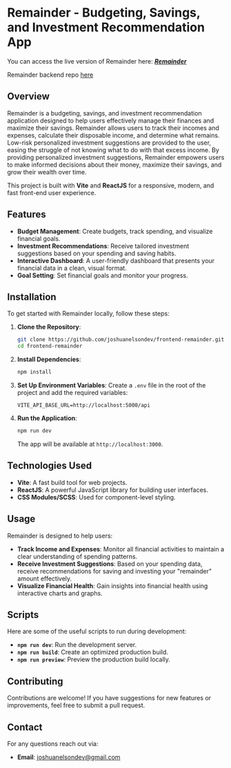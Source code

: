 # Remainder - Budgeting, Savings, and Investment Recommendation App

You can access the live version of Remainder here:
**_[Remainder](https://remainderinvest.netlify.app/)_**

Remainder backend repo [here](https://github.com/joshuanelsondev/backend-remainder)

## Overview

Remainder is a budgeting, savings, and investment recommendation application designed to help users effectively manage their finances and maximize their savings. Remainder allows users to track their incomes and expenses, calculate their disposable income, and determine what remains. Low-risk personalized investment suggestions are provided to the user, easing the struggle of not knowing what to do with that excess income. By providing personalized investment suggestions, Remainder empowers users to make informed decisions about their money, maximize their savings, and grow their wealth over time.

This project is built with **Vite** and **ReactJS** for a responsive, modern, and fast front-end user experience.

## Features

- **Budget Management**: Create budgets, track spending, and visualize financial goals.
- **Investment Recommendations**: Receive tailored investment suggestions based on your spending and saving habits.
- **Interactive Dashboard**: A user-friendly dashboard that presents your financial data in a clean, visual format.
- **Goal Setting**: Set financial goals and monitor your progress.

## Installation

To get started with Remainder locally, follow these steps:

1. **Clone the Repository**:

   ```bash
   git clone https://github.com/joshuanelsondev/frontend-remainder.git
   cd frontend-remainder
   ```

2. **Install Dependencies**:

   ```bash
   npm install
   ```

3. **Set Up Environment Variables**:
   Create a `.env` file in the root of the project and add the required variables:

   ```
   VITE_API_BASE_URL=http://localhost:5000/api
   ```

4. **Run the Application**:
   ```bash
   npm run dev
   ```
   The app will be available at `http://localhost:3000`.

## Technologies Used

- **Vite**: A fast build tool for web projects.
- **ReactJS**: A powerful JavaScript library for building user interfaces.
- **CSS Modules/SCSS**: Used for component-level styling.

## Usage

Remainder is designed to help users:

- **Track Income and Expenses**: Monitor all financial activities to maintain a clear understanding of spending patterns.
- **Receive Investment Suggestions**: Based on your spending data, receive recommendations for saving and investing your "remainder" amount effectively.
- **Visualize Financial Health**: Gain insights into financial health using interactive charts and graphs.

## Scripts

Here are some of the useful scripts to run during development:

- **`npm run dev`**: Run the development server.
- **`npm run build`**: Create an optimized production build.
- **`npm run preview`**: Preview the production build locally.

## Contributing

Contributions are welcome! If you have suggestions for new features or improvements, feel free to submit a pull request.

## Contact

For any questions reach out via:

- **Email**: joshuanelsondev@gmail.com
